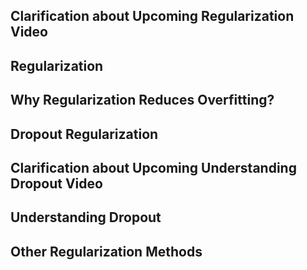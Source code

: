 ## Clarification about Upcoming Regularization Video

## Regularization

## Why Regularization Reduces Overfitting?

## Dropout Regularization

## Clarification about Upcoming Understanding Dropout Video

## Understanding Dropout

## Other Regularization Methods